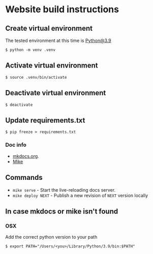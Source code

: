 # Website build instructions

## Create virtual environment
The tested environment at this time is Python@3.9

```shell
$ python -m venv .venv
```

## Activate virtual environment
```shell
$ source .venv/bin/activate
```

## Deactivate virtual environment
```shell
$ deactivate
```

## Update requirements.txt
```shell
$ pip freeze > requirements.txt
```

### Doc info

* [mkdocs.org](https://www.mkdocs.org).
* [Mike](https://github.com/jimporter/mike)
## Commands

* `mike serve` - Start the live-reloading docs server.
* `mike deploy NEXT` - Publish a new revision of `NEXT` version locally

## In case mkdocs or mike isn't found

### OSX
Add the correct python version to your path
```shell
$ export PATH="/Users/<you>/Library/Python/3.9/bin:$PATH"
```
